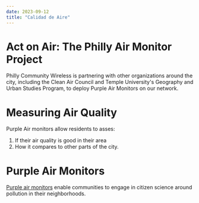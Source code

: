 ```yaml
---
date: 2023-09-12
title: "Calidad de Aire"
---
```


# Act on Air: The Philly Air Monitor Project

Philly Community Wireless is partnering with other organizations around the city, including the Clean Air Council and Temple University's Geography and Urban Studies Program, to deploy Purple Air Monitors on our network. 

# Measuring Air Quality

Purple Air monitors allow residents to asses:

1. If their air quality is good in their area
2. How it compares to other parts of the city.

# Purple Air Monitors
[Purple air monitors](https://www2.purpleair.com/) enable communities to engage in citizen science around pollution in their neighborhoods. 
